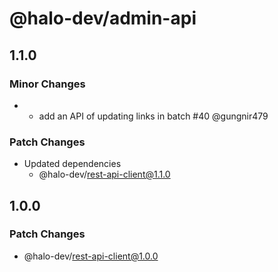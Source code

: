 # @halo-dev/admin-api

## 1.1.0

### Minor Changes

- - add an API of updating links in batch #40 @gungnir479

### Patch Changes

- Updated dependencies
  - @halo-dev/rest-api-client@1.1.0

## 1.0.0

### Patch Changes

- @halo-dev/rest-api-client@1.0.0
